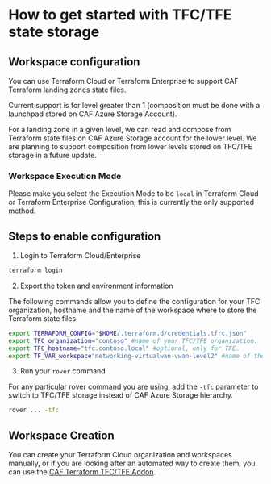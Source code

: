 # How to get started with TFC/TFE state storage

## Workspace configuration

You can use Terraform Cloud or Terraform Enterprise to support CAF Terraform landing zones state files.

Current support is for level greater than 1 (composition must be done with a launchpad stored on CAF Azure Storage Account).

For a landing zone in a given level, we can read and compose from Terraform state files on CAF Azure Storage account for the lower level. We are planning to support composition from lower levels stored on TFC/TFE storage in a future update.

### Workspace Execution Mode

Please make you select the Execution Mode to be ```local``` in Terraform Cloud or Terraform Enterprise Configuration, this is currently the only supported method.

## Steps to enable configuration

1. Login to Terraform Cloud/Enterprise

```bash
terraform login
```

2. Export the token and environment information

The following commands allow you to define the configuration for your TFC organization, hostname and the name of the workspace where to store the Terraform state files

```bash
export TERRAFORM_CONFIG="$HOME/.terraform.d/credentials.tfrc.json"
export TFC_organization="contoso" #name of your TFC/TFE organization.
export TFC_hostname="tfc.contoso.local" #optional, only for TFE.
export TF_VAR_workspace"networking-virtualwan-vwan-level2" #name of the workspace where to store the state file.
```

3. Run your ```rover``` command

For any particular rover command you are using, add the ```-tfc``` parameter to switch to TFC/TFE storage instead of CAF Azure Storage hierarchy.
 
```bash
rover ... -tfc
```

## Workspace Creation

You can create your Terraform Cloud organization and workspaces manually, or if you are looking after an automated way to create them, you can use the [CAF Terraform TFC/TFE Addon](https://github.com/Azure/caf-terraform-landingzones/tree/master/caf_solution/add-ons/terraform_cloud).
